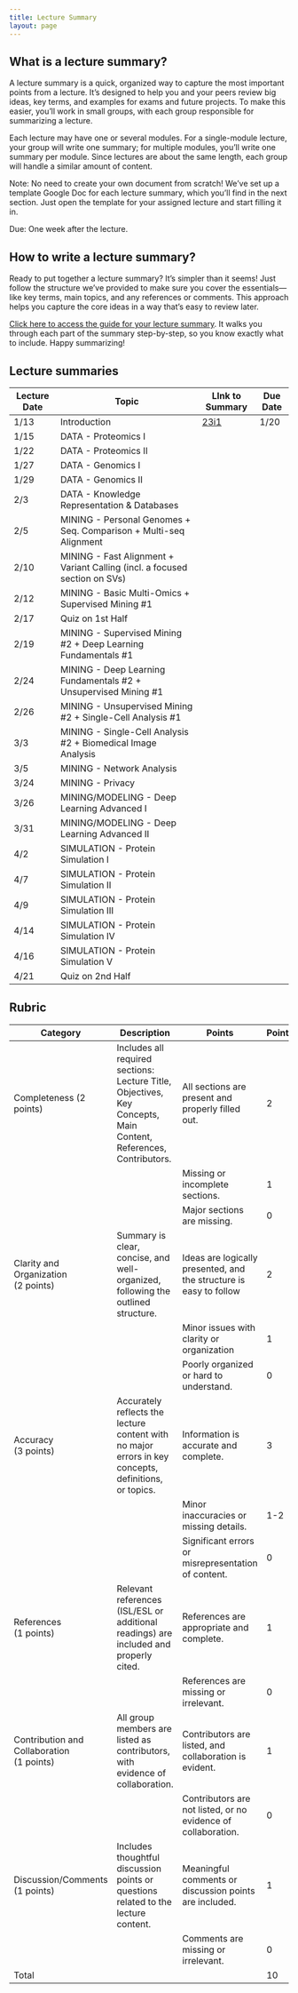 ```yaml
---
title: Lecture Summary
layout: page
---
```




## What is a lecture summary?

A lecture summary is a quick, organized way to capture the most important points from a lecture. It’s designed to help you and your peers review big ideas, key terms, and examples for exams and future projects. To make this easier, you’ll work in small groups, with each group responsible for summarizing a lecture.

Each lecture may have one or several modules. For a single-module lecture, your group will write one summary; for multiple modules, you’ll write one summary per module. Since lectures are about the same length, each group will handle a similar amount of content.

Note: No need to create your own document from scratch! We’ve set up a template Google Doc for each lecture summary, which you’ll find in the next section. Just open the template for your assigned lecture and start filling it in.

Due: One week after the lecture. 

## How to write a lecture summary?
Ready to put together a lecture summary? It’s simpler than it seems! Just follow the structure we’ve provided to make sure you cover the essentials—like key terms, main topics, and any references or comments. This approach helps you capture the core ideas in a way that’s easy to review later.

[Click here to access the guide for your lecture summary](https://docs.google.com/document/d/1XzYHr5u7qeg3cV6oSYFaCWN-cRT30TSnS2IgqCVOvCc/edit?usp=sharing). It walks you through each part of the summary step-by-step, so you know exactly what to include. Happy summarizing!

## Lecture summaries 

| Lecture Date | Topic                                                                      | LInk to Summary                                                                                          | Due Date |
| ------------ | -------------------------------------------------------------------------- | -------------------------------------------------------------------------------------------------------- | -------- |
| 1/13         | Introduction                                                               | [23i1](https://docs.google.com/document/d/1Q5Sj85_DzWJ3bN5_FX-iIZuceH9gV6a9FUqj1qskXY4/edit?usp=sharing) | 1/20     |
| 1/15         | DATA - Proteomics I                                                        |                                                                                                          |          |
| 1/22         | DATA - Proteomics II                                                       |                                                                                                          |          |
| 1/27         | DATA - Genomics I                                                          |                                                                                                          |          |
| 1/29         | DATA - Genomics II                                                         |                                                                                                          |          |
| 2/3          | DATA - Knowledge Representation & Databases                                |                                                                                                          |          |
| 2/5          | MINING - Personal Genomes + Seq. Comparison + Multi-seq Alignment          |                                                                                                          |          |
| 2/10         | MINING - Fast Alignment + Variant Calling (incl. a focused section on SVs) |                                                                                                          |          |
| 2/12         | MINING - Basic Multi-Omics + Supervised Mining #1                          |                                                                                                          |          |
| 2/17         | Quiz on 1st Half                                                           |                                                                                                          |          |
| 2/19         | MINING - Supervised Mining #2 + Deep Learning Fundamentals #1              |                                                                                                          |          |
| 2/24         | MINING - Deep Learning Fundamentals #2 + Unsupervised Mining #1            |                                                                                                          |          |
| 2/26         | MINING - Unsupervised Mining #2 + Single-Cell Analysis #1                  |                                                                                                          |          |
| 3/3          | MINING - Single-Cell Analysis #2 + Biomedical Image Analysis               |                                                                                                          |          |
| 3/5          | MINING - Network Analysis                                                  |                                                                                                          |          |
| 3/24         | MINING - Privacy                                                           |                                                                                                          |          |
| 3/26         | MINING/MODELING - Deep Learning Advanced I                                 |                                                                                                          |          |
| 3/31         | MINING/MODELING - Deep Learning Advanced II                                |                                                                                                          |          |
| 4/2          | SIMULATION - Protein Simulation I                                          |                                                                                                          |          |
| 4/7          | SIMULATION - Protein Simulation II                                         |                                                                                                          |          |
| 4/9          | SIMULATION - Protein Simulation III                                        |                                                                                                          |          |
| 4/14         | SIMULATION - Protein Simulation IV                                         |                                                                                                          |          |
| 4/16         | SIMULATION - Protein Simulation V                                          |                                                                                                          |          |
| 4/21         | Quiz on 2nd Half                                                           |                                                                                                          |


## Rubric


| Category                                     | Description                                                                                                      | Points                                                             | Points |
| -------------------------------------------- | ---------------------------------------------------------------------------------------------------------------- | ------------------------------------------------------------------ | ------ |
| Completeness (2 points)                      | Includes all required sections: Lecture Title, Objectives, Key Concepts, Main Content, References, Contributors. | All sections are present and properly filled out.                  | 2      |
|                                              |                                                                                                                  | Missing or incomplete sections.                                    | 1      |
|                                              |                                                                                                                  | Major sections are missing.                                        | 0      |
| Clarity and Organization<br>(2 points)       | Summary is clear, concise, and well-organized, following the outlined structure.                                 | Ideas are logically presented, and the structure is easy to follow | 2      |
|                                              |                                                                                                                  | Minor issues with clarity or organization                          | 1      |
|                                              |                                                                                                                  | Poorly organized or hard to understand.                            | 0      |
| Accuracy<br>(3 points)                       | Accurately reflects the lecture content with no major errors in key concepts, definitions, or topics.            | Information is accurate and complete.                              | 3      |
|                                              |                                                                                                                  | Minor inaccuracies or missing details.                             | 1-2    |
|                                              |                                                                                                                  | Significant errors or misrepresentation of content.                | 0      |
| References<br>(1 points)                     | Relevant references (ISL/ESL or additional readings) are included and properly cited.                            | References are appropriate and complete.                           | 1      |
|                                              |                                                                                                                  | References are missing or irrelevant.                              | 0      |
| Contribution and Collaboration<br>(1 points) | All group members are listed as contributors, with evidence of collaboration.                                    | Contributors are listed, and collaboration is evident.             | 1      |
|                                              |                                                                                                                  | Contributors are not listed, or no evidence of collaboration.      | 0      |
| Discussion/Comments<br>(1 points)            | Includes thoughtful discussion points or questions related to the lecture content.                               | Meaningful comments or discussion points are included.             | 1      |
|                                              |                                                                                                                  | Comments are missing or irrelevant.                                | 0      |
| Total                                        |                                                                                                                  |                                                                    | 10     |